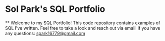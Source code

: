 # Sol Park's SQL Portfolio

** Welcome to my SQL Portfolio! This code repository contains examples of SQL I've written. Feel free to take a look and reach out via emaiil if you have any questions: spark16779@gmail.com


